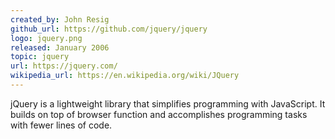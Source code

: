 ```yaml
---
created_by: John Resig
github_url: https://github.com/jquery/jquery
logo: jquery.png
released: January 2006
topic: jquery
url: https://jquery.com/
wikipedia_url: https://en.wikipedia.org/wiki/JQuery
---
```

jQuery is a lightweight library that simplifies programming with JavaScript. It builds on top of browser function and accomplishes programming tasks with fewer lines of code.